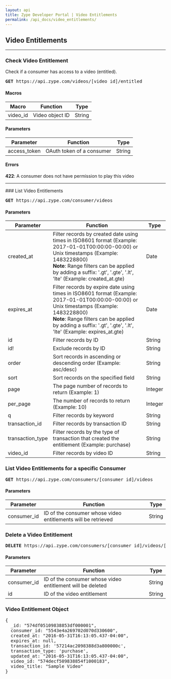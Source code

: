 ```yaml
---
layout: api
title: Zype Developer Portal | Video Entitlements
permalink: /api_docs/video_entitlements/
---
```


## Video Entitlements

<hr />

### Check Video Entitlement

Check if a consumer has access to a video (entitled).

<pre>
<b>GET</b> https://api.zype.com/videos/[video_id]/entitled
</pre>

#### Macros

Macro | Function | Type
----- | -------- | ----
video_id | Video object ID | String

#### Parameters

Parameter | Function | Type
--------- | -------- | ----
access_token | OAuth token of a consumer | String

#### Errors

**422**: A consumer does not have permission to play this video

<hr />
### List Video Entitlements
<pre>
<b>GET</b> https://api.zype.com/consumer/videos
</pre>

#### Parameters

Parameter | Function | Type
--------- | -------- | ----
created_at | Filter records by created date using times in ISO8601 format (Example: 2017-01-01T00:00:00-00:00) or Unix timestamps (Example: 1483228800) <br />**Note**: Range filters can be applied by adding a suffix: '.gt', '.gte', '.lt', 'lte' (Example: created_at.gte) | Date
expires_at | Filter records by expire date using times in ISO8601 format (Example: 2017-01-01T00:00:00-00:00) or Unix timestamps (Example: 1483228800) <br />**Note**: Range filters can be applied by adding a suffix: '.gt', '.gte', '.lt', 'lte' (Example: expires_at.gte) | Date
id        | Filter records by ID | String
id!       | Exclude records by ID | String
order     | Sort records in ascending or descending order (Example: asc/desc) | String
sort | Sort records on the specified field | String
page | The page number of records to return (Example: 1) | Integer
per_page | The number of records to return (Example: 10) | Integer
q         | Filter records by keyword | String
transaction_id | Filter records by transaction ID | String
transaction_type | Filter records by the type of transaction that created the entitlement (Example: purchase) | String
video_id | Filter records by video ID | String

### List Video Entitlements for a specific Consumer
<pre>
<b>GET</b> https://api.zype.com/consumers/[consumer_id]/videos
</pre>

#### Parameters

Parameter | Function | Type
--------- | -------- | ----
consumer_id | ID of the consumer whose video entitlements will be retrieved | String

### Delete a Video Entitlement
<pre>
<b>DELETE</b> https://api.zype.com/consumers/[consumer_id]/videos/[id]
</pre>

#### Parameters

Parameter | Function | Type
--------- | -------- | ----
consumer_id | ID of the consumer whose video entitlement will be deleted | String
id | ID of the video entitlement | String

### Video Entitlement Object

<pre>
{
  _id: "574df05109838853df000001",
  consumer_id: "5543e4a269702d070d330600",
  created_at: "2016-05-31T16:13:05.437-04:00",
  expires_at: null,
  transaction_id: '57214ac2098388d3a800000c',
  transaction_type: 'purchase',
  updated_at: "2016-05-31T16:13:05.437-04:00",
  video_id: "574decf509838854f1000183",
  video_title: "Sample Video"
}
</pre>
